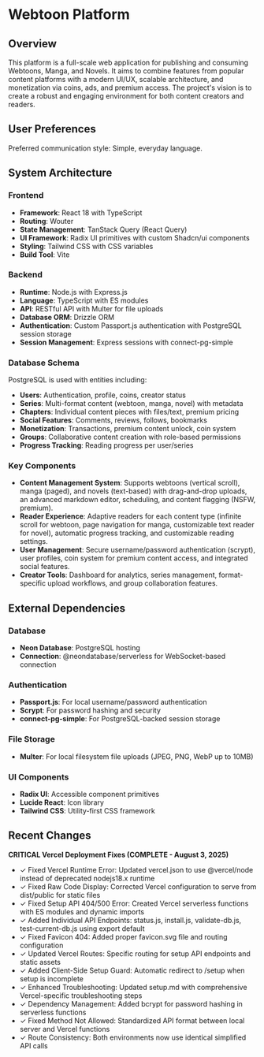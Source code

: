 # Webtoon Platform

## Overview
This platform is a full-scale web application for publishing and consuming Webtoons, Manga, and Novels. It aims to combine features from popular content platforms with a modern UI/UX, scalable architecture, and monetization via coins, ads, and premium access. The project's vision is to create a robust and engaging environment for both content creators and readers.

## User Preferences
Preferred communication style: Simple, everyday language.

## System Architecture

### Frontend
- **Framework**: React 18 with TypeScript
- **Routing**: Wouter
- **State Management**: TanStack Query (React Query)
- **UI Framework**: Radix UI primitives with custom Shadcn/ui components
- **Styling**: Tailwind CSS with CSS variables
- **Build Tool**: Vite

### Backend
- **Runtime**: Node.js with Express.js
- **Language**: TypeScript with ES modules
- **API**: RESTful API with Multer for file uploads
- **Database ORM**: Drizzle ORM
- **Authentication**: Custom Passport.js authentication with PostgreSQL session storage
- **Session Management**: Express sessions with connect-pg-simple

### Database Schema
PostgreSQL is used with entities including:
- **Users**: Authentication, profile, coins, creator status
- **Series**: Multi-format content (webtoon, manga, novel) with metadata
- **Chapters**: Individual content pieces with files/text, premium pricing
- **Social Features**: Comments, reviews, follows, bookmarks
- **Monetization**: Transactions, premium content unlock, coin system
- **Groups**: Collaborative content creation with role-based permissions
- **Progress Tracking**: Reading progress per user/series

### Key Components
- **Content Management System**: Supports webtoons (vertical scroll), manga (paged), and novels (text-based) with drag-and-drop uploads, an advanced markdown editor, scheduling, and content flagging (NSFW, premium).
- **Reader Experience**: Adaptive readers for each content type (infinite scroll for webtoon, page navigation for manga, customizable text reader for novel), automatic progress tracking, and customizable reading settings.
- **User Management**: Secure username/password authentication (scrypt), user profiles, coin system for premium content access, and integrated social features.
- **Creator Tools**: Dashboard for analytics, series management, format-specific upload workflows, and group collaboration features.

## External Dependencies

### Database
- **Neon Database**: PostgreSQL hosting
- **Connection**: @neondatabase/serverless for WebSocket-based connection

### Authentication
- **Passport.js**: For local username/password authentication
- **Scrypt**: For password hashing and security
- **connect-pg-simple**: For PostgreSQL-backed session storage

### File Storage
- **Multer**: For local filesystem file uploads (JPEG, PNG, WebP up to 10MB)

### UI Components
- **Radix UI**: Accessible component primitives
- **Lucide React**: Icon library
- **Tailwind CSS**: Utility-first CSS framework

## Recent Changes

**CRITICAL Vercel Deployment Fixes (COMPLETE - August 3, 2025)**
- ✓ Fixed Vercel Runtime Error: Updated vercel.json to use @vercel/node instead of deprecated nodejs18.x runtime
- ✓ Fixed Raw Code Display: Corrected Vercel configuration to serve from dist/public for static files
- ✓ Fixed Setup API 404/500 Error: Created Vercel serverless functions with ES modules and dynamic imports
- ✓ Added Individual API Endpoints: status.js, install.js, validate-db.js, test-current-db.js using export default
- ✓ Fixed Favicon 404: Added proper favicon.svg file and routing configuration
- ✓ Updated Vercel Routes: Specific routing for setup API endpoints and static assets
- ✓ Added Client-Side Setup Guard: Automatic redirect to /setup when setup is incomplete
- ✓ Enhanced Troubleshooting: Updated setup.md with comprehensive Vercel-specific troubleshooting steps
- ✓ Dependency Management: Added bcrypt for password hashing in serverless functions
- ✓ Fixed Method Not Allowed: Standardized API format between local server and Vercel functions
- ✓ Route Consistency: Both environments now use identical simplified API calls